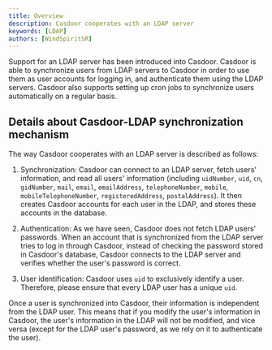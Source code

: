 ```yaml
---
title: Overview
description: Casdoor cooperates with an LDAP server
keywords: [LDAP]
authors: [WindSpiritSR]
---
```


Support for an LDAP server has been introduced into Casdoor. Casdoor is able to synchronize users from LDAP servers to Casdoor in order to use them as user accounts for logging in, and authenticate them using the LDAP servers. Casdoor also supports setting up cron jobs to synchronize users automatically on a regular basis.

## Details about Casdoor-LDAP synchronization mechanism

The way Casdoor cooperates with an LDAP server is described as follows:

1. Synchronization: Casdoor can connect to an LDAP server, fetch users' information, and read all users' information (including `uidNumber`, `uid`, `cn`, `gidNumber`, `mail`, `email`, `emailAddress`, `telephoneNumber`, `mobile`, `mobileTelephoneNumber`, `registeredAddress`, `postalAddress`). It then creates Casdoor accounts for each user in the LDAP, and stores these accounts in the database.

2. Authentication: As we have seen, Casdoor does not fetch LDAP users' passwords. When an account that is synchronized from the LDAP server tries to log in through Casdoor, instead of checking the password stored in Casdoor's database, Casdoor connects to the LDAP server and verifies whether the user's password is correct.

3. User identification: Casdoor uses `uid` to exclusively identify a user. Therefore, please ensure that every LDAP user has a unique `uid`.

Once a user is synchronized into Casdoor, their information is independent from the LDAP user. This means that if you modify the user's information in Casdoor, the user's information in the LDAP will not be modified, and vice versa (except for the LDAP user's password, as we rely on it to authenticate the user).
